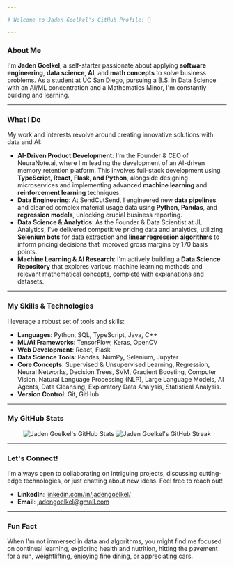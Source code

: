```yaml
---

# Welcome to Jaden Goelkel's GitHub Profile! 👋

---
```


### About Me

I'm **Jaden Goelkel**, a self-starter passionate about applying **software engineering**, **data science**, **AI**, and **math concepts** to solve business problems. As a student at UC San Diego, pursuing a B.S. in Data Science with an AI/ML concentration and a Mathematics Minor, I'm constantly building and learning.

---

### What I Do

My work and interests revolve around creating innovative solutions with data and AI:

* **AI-Driven Product Development**: I'm the Founder & CEO of NeuraNote.ai, where I'm leading the development of an AI-driven memory retention platform. This involves full-stack development using **TypeScript, React, Flask, and Python**, alongside designing microservices and implementing advanced **machine learning** and **reinforcement learning** techniques.
* **Data Engineering**: At SendCutSend, I engineered new **data pipelines** and cleaned complex material usage data using **Python, Pandas**, and **regression models**, unlocking crucial business reporting.
* **Data Science & Analytics**: As the Founder & Data Scientist at JL Analytics, I've delivered competitive pricing data and analytics, utilizing **Selenium bots** for data extraction and **linear regression algorithms** to inform pricing decisions that improved gross margins by 170 basis points.
* **Machine Learning & AI Research**: I'm actively building a **Data Science Repository** that explores various machine learning methods and relevant mathematical concepts, complete with explanations and datasets.

---

### My Skills & Technologies

I leverage a robust set of tools and skills:

* **Languages**: Python, SQL, TypeScript, Java, C++
* **ML/AI Frameworks**: TensorFlow, Keras, OpenCV
* **Web Development**: React, Flask
* **Data Science Tools**: Pandas, NumPy, Selenium, Jupyter
* **Core Concepts**: Supervised & Unsupervised Learning, Regression, Neural Networks, Decision Trees, SVM, Gradient Boosting, Computer Vision, Natural Language Processing (NLP), Large Language Models, AI Agents, Data Cleansing, Exploratory Data Analysis, Statistical Analysis.
* **Version Control**: Git, GitHub

---

### My GitHub Stats

<p align="center">
  <img src="https://github-readme-stats.vercel.app/api?username=golkelj&show_icons=true&theme=radical" alt="Jaden Goelkel's GitHub Stats" />
  <img src="https://github-readme-streak-stats.herokuapp.com/?user=golkelj&theme=radical" alt="Jaden Goelkel's GitHub Streak" />
</p>

---

### Let's Connect!

I'm always open to collaborating on intriguing projects, discussing cutting-edge technologies, or just chatting about new ideas. Feel free to reach out!

* **LinkedIn**: [linkedin.com/in/jadengoelkel/](https://www.linkedin.com/in/jadengoelkel/)
* **Email**: [jadengoelkel@gmail.com](mailto:jadengoelkel@gmail.com)

---

### Fun Fact

When I'm not immersed in data and algorithms, you might find me focused on continual learning, exploring health and nutrition, hitting the pavement for a run, weightlifting, enjoying fine dining, or appreciating cars.
